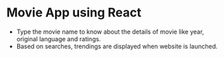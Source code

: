 # Movie App using React

* Type the movie name to know about the details of movie like year, original language and ratings.
* Based on searches, trendings are displayed when website is launched.


